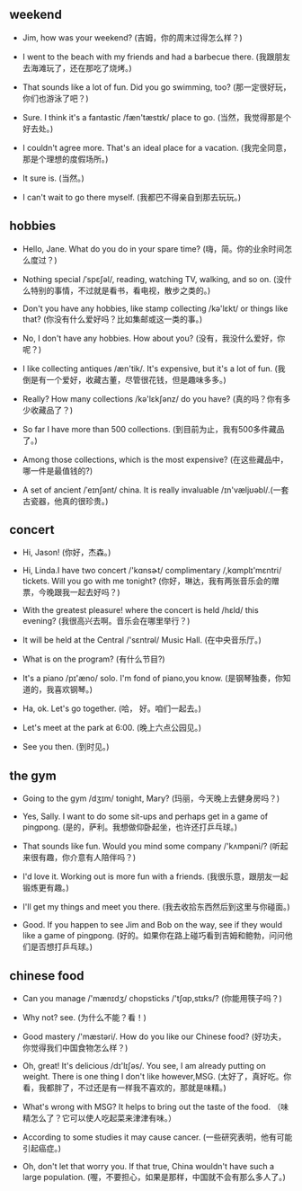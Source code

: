 ## weekend

- Jim, how was your weekend? (吉姆，你的周末过得怎么样？)

* I went to the beach with my friends and had a barbecue there. (我跟朋友去海滩玩了，还在那吃了烧烤。)

- That sounds like a lot of fun. Did you go swimming, too? (那一定很好玩，你们也游泳了吧？)

* Sure. I think it's a fantastic /fæn'tæstɪk/ place to go. (当然，我觉得那是个好去处。)
 
- I couldn't agree more. That's an ideal place for a vacation. (我完全同意，那是个理想的度假场所。)

* It sure is. (当然。)

- I can't wait to go there myself. (我都巴不得亲自到那去玩玩。)

## hobbies

- Hello, Jane. What do you do in your spare time? (嗨，简。你的业余时间怎么度过？)
 
* Nothing special /ˈspɛʃəl/, reading, watching TV, walking, and so on. (没什 么特别的事情，不过就是看书，看电视，散步之类的。)

- Don't you have any hobbies, like stamp collecting /kə'lɛkt/ or things like that? (你没有什么爱好吗？比如集邮或这一类的事。)

* No, I don't have any hobbies. How about you? (没有，我没什么爱好，你呢？)

- I like collecting antiques /æn'tik/. It's expensive, but it's a lot of fun. (我倒是有一个爱好，收藏古董，尽管很花钱，但是趣味多多。)

* Really? How many collections /kə'lɛkʃənz/ do you have? (真的吗？你有多少收藏品了？)

- So far I have more than 500 collections. (到目前为止，我有500多件藏品了。)

* Among those collections, which is the most expensive? (在这些藏品中，哪一件是最值钱的?)

- A set of ancient /ˈeɪnʃənt/ china. It is really invaluable /ɪn'væljʊəbl/.(一套古瓷器，他真的很珍贵。)

## concert

- Hi, Jason! (你好，杰森。)

* Hi, Linda.I have two concert /'kɑnsɚt/ complimentary /,kɑmplɪ'mɛntri/ tickets. Will you go with me tonight? (你好，琳达，我有两张音乐会的赠票，今晚跟我一起去好吗？)

- With the greatest pleasure! where the concert is held /hɛld/ this evening? (我很高兴去啊。音乐会在哪里举行？)

* It will be held at the Central /'sɛntrəl/ Music Hall. (在中央音乐厅。)

- What is on the program? (有什么节目?)

* It's a piano /pɪ'æno/ solo. I'm fond of piano,you know. (是钢琴独奏，你知道的，我喜欢钢琴。)

- Ha, ok. Let's go together. (哈， 好。咱们一起去。)

* Let's meet at the park at 6:00. (晚上六点公园见。)

- See you then. (到时见。)

## the gym

- Going to the gym /dʒɪm/ tonight, Mary? (玛丽，今天晚上去健身房吗？)
 
* Yes, Sally. I want to do some sit-ups and perhaps get in a game of pingpong. (是的，萨利。我想做仰卧起坐，也许还打乒乓球。)

- That sounds like fun. Would you mind some company /'kʌmpəni/? (听起来很有趣，你介意有人陪伴吗？)

* I'd love it. Working out is more fun with a friends. (我很乐意，跟朋友一起锻炼更有趣。)

- I'll get my things and meet you there. (我去收拾东西然后到这里与你碰面。)

* Good. If you happen to see Jim and Bob on the way, see if they would like a game of pingpong. (好的。如果你在路上碰巧看到吉姆和鲍勃，问问他们是否想打乒乓球。)

## chinese food 

- Can you manage /'mænɪdʒ/ chopsticks /'tʃɑp,stɪks/? (你能用筷子吗？)

* Why not? see. (为什么不能？看！)

- Good mastery /'mæstəri/. How do you like our Chinese food? (好功夫，你觉得我们中国食物怎么样？)

* Oh, great! It's delicious /dɪ'lɪʃəs/. You see, I am already putting on weight. There is one thing I don't like however,MSG. (太好了，真好吃。你看，我都胖了，不过还是有一样我不喜欢的，那就是味精。)

- What's wrong with MSG? It helps to bring out the taste of the food. （味精怎么了？它可以使人吃起菜来津津有味。）

* According to some studies it may cause cancer. (一些研究表明，他有可能引起癌症。)

- Oh, don't let that worry you. If that true, China wouldn't have such a large population. (喔，不要担心，如果是那样，中国就不会有那么多人了。)

